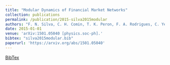 ```yaml
---
title: "Modular Dynamics of Financial Market Networks"
collection: publications
permalink: /publication/2015-silva2015modular
authors: "F. N. Silva, C. H. Comin, T. K. Peron, F. A. Rodrigues, C. Ye, R. C. Wilson, E. Hancock, L. da F. Costa"
date: 2015-01-01
venue: 'arXiv:1501.05040 [physics.soc-ph].'
bibtex: "silva2015modular.bib"
paperurl: 'https://arxiv.org/abs/1501.05040'
---
```

[BibTex](http://filipinascimento.github.io/files/bibtex/silva2015modular.bib)
